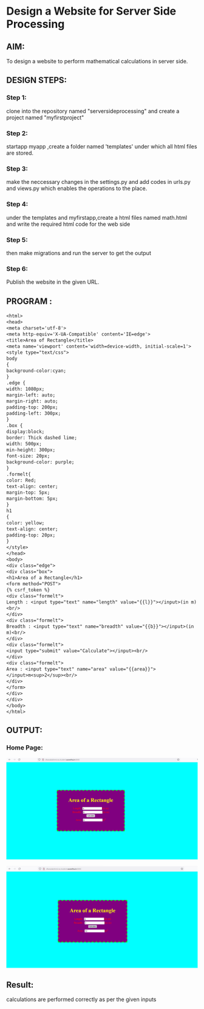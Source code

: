 # Design a Website for Server Side Processing

## AIM:
To design a website to perform mathematical calculations in server side.

## DESIGN STEPS:

### Step 1:
clone into the repository named "serversideprocessing" and create a project named "myfirstproject"


### Step 2:
startapp myapp ,create a folder named 'templates' under which all html files are stored.



### Step 3:
make the neccessary changes in the settings.py and add codes in urls.py and views.py which enables the operations to the place.



### Step 4:
under the templates and myfirstapp,create a html files named math.html and write the required html code for the web side

### Step 5:
then make migrations and run the server to get the output


### Step 6:

Publish the website in the given URL.

## PROGRAM :
```
<html>
<head>
<meta charset='utf-8'>
<meta http-equiv='X-UA-Compatible' content='IE=edge'>
<title>Area of Rectangle</title>
<meta name='viewport' content='width=device-width, initial-scale=1'>
<style type="text/css">
body 
{
background-color:cyan;
}
.edge {
width: 1080px;
margin-left: auto;
margin-right: auto;
padding-top: 200px;
padding-left: 300px;
}
.box {
display:block;
border: Thick dashed lime;
width: 500px;
min-height: 300px;
font-size: 20px;
background-color: purple;
}
.formelt{
color: Red;
text-align: center;
margin-top: 5px;
margin-bottom: 5px;
}
h1
{
color: yellow;
text-align: center;
padding-top: 20px;
}
</style>
</head>
<body>
<div class="edge">
<div class="box">
<h1>Area of a Rectangle</h1>
<form method="POST">
{% csrf_token %}
<div class="formelt">
Length : <input type="text" name="length" value="{{l}}"></input>(in m)<br/>
</div>
<div class="formelt">
Breadth : <input type="text" name="breadth" value="{{b}}"></input>(in m)<br/>
</div>
<div class="formelt">
<input type="submit" value="Calculate"></input><br/>
</div>
<div class="formelt">
Area : <input type="text" name="area" value="{{area}}"></input>m<sup>2</sup><br/>
</div>
</form>
</div>
</div>
</body>
</html>
```
## OUTPUT:
### Home Page:
![AREAOUTPUT](/images/homepage.png)


![HOMEPAGE](/images/ex05.png)


## Result:
calculations are performed correctly as per the given inputs
